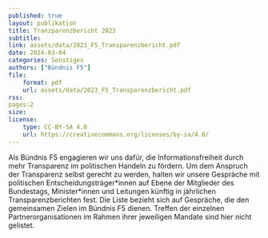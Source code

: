 ```yaml
---
published: true
layout: publikation
title: Tranzparenzbericht 2023
subtitle: 
link: assets/data/2023_F5_Transparenzbericht.pdf
date: 2024-03-04
categories: Sonstiges
authors: ["Bündnis F5"]
file:
    format: pdf
    url: assets/data/2023_F5_Transparenzbericht.pdf
rss:
pages:2
size: 
license:
    type: CC-BY-SA 4.0
    url: https://creativecommons.org/licenses/by-sa/4.0/
---
```


Als Bündnis F5 engagieren wir uns dafür, die Informationsfreiheit durch mehr Transparenz im politischen Handeln zu fördern. Um dem Anspruch der Transparenz selbst gerecht zu werden, halten wir unsere Gespräche mit politischen Entscheidungsträger\*innen auf Ebene der Mitglieder des Bundestags,  Minister\*innen und Leitungen künftig in jährlichen Transparenzberichten fest. Die Liste bezieht sich auf Gespräche, die den gemeinsamen Zielen im Bündnis F5 dienen. Treffen der einzelnen Partnerorganisationen im Rahmen ihrer jeweiligen Mandate sind hier nicht gelistet. 


